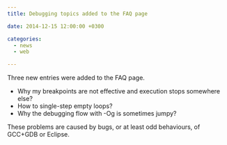 ```yaml
---
title: Debugging topics added to the FAQ page

date: 2014-12-15 12:00:00 +0300

categories:
  - news
  - web

---
```


Three new entries were added to the FAQ page.

- Why my breakpoints are not effective and execution stops somewhere else?
- How to single-step empty loops?
- Why the debugging flow with -Og is sometimes jumpy?


These problems are caused by bugs, or at least odd behaviours, of GCC+GDB or Eclipse.
